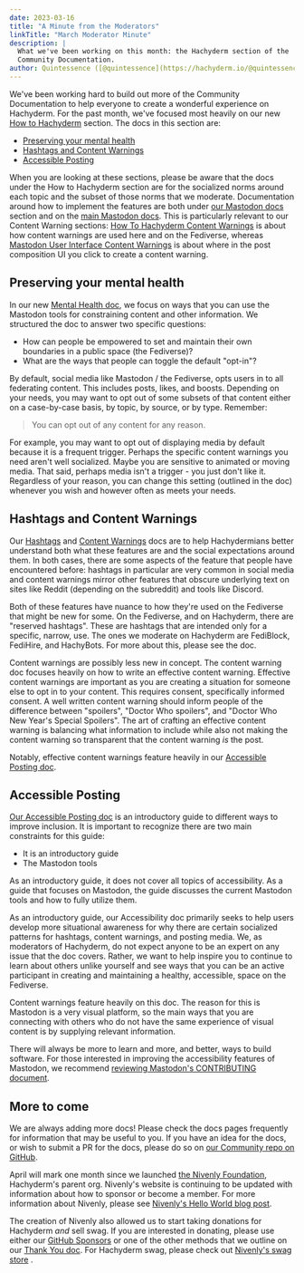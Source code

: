 ```yaml
---
date: 2023-03-16
title: "A Minute from the Moderators"
linkTitle: "March Moderator Minute"
description: |
  What we've been working on this month: the Hachyderm section of the
  Community Documentation.
author: Quintessence ([@quintessence](https://hachyderm.io/@quintessence))
---
```


We've been working hard to build out more of the Community Documentation to help
everyone to create a wonderful experience on Hachyderm. For the past month, we've
focused most heavily on our new [How to Hachyderm](/docs/hachyderm/)
section. The docs in this section are:

- [Preserving your mental health](#preserving-your-mental-health)
- [Hashtags and Content Warnings](#hashtags-and-content-warnings)
- [Accessible Posting](#accessible-posting)

When you are looking at these sections, please be aware that the docs under the
How to Hachyderm section are for the socialized norms around each topic and the
subset of those norms that we moderate. Documentation around how to implement
the features are both under [our Mastodon docs](/docs/mastodon/) section and on
the [main Mastodon docs](https://docs.joinmastodon.org/). This is particularly
relevant to our Content Warning sections: 
[How To Hachyderm <i class="fas fa-arrow-right"></i> Content Warnings](/docs/hachyderm/content-warnings/)
is about how content warnings are used here and on the Fediverse, whereas
[Mastodon <i class="fas fa-arrow-right"></i> User Interface <i class="fas fa-arrow-right"></i> Content Warnings](/docs/mastodon/user/content-warnings/)
is about where in the post composition UI you click to create a content warning.

## Preserving your mental health

In our new [Mental Health doc](/docs/hachyderm/mental-health/), we focus on ways that you
can use the Mastodon tools for constraining content and other information. We structured the
doc to answer two specific questions:

* How can people be empowered to set and maintain their own boundaries in a public space (the Fediverse)?
* What are the ways that people can toggle the default "opt-in"?

By default, social media like Mastodon / the Fediverse, opts users in to all
federating content. This includes posts, likes, and boosts. Depending on your
needs, you may want to opt out of some subsets of that content either on a
case-by-case basis, by topic, by source, or by type. Remember:

> You can opt out of any content for any reason.

For example, you may want to opt out of displaying media by default because it is
a frequent trigger. Perhaps the specific content warnings you
need aren't well socialized. Maybe you are sensitive to animated or moving
media. That said, perhaps media isn't a trigger - you just don't like it.
Regardless of your reason, you can change this setting (outlined in the doc)
whenever you wish and however often as meets your needs.

## Hashtags and Content Warnings

Our [Hashtags](/docs/hachyderm/hashtags/) and [Content Warnings](/docs/hachyderm/content-warnings)
docs are to help Hachydermians better understand both what these features are
and the social expectations around them. In both cases, there are some aspects
of the feature that people have encountered before: hashtags in particular are
very common in social media and content warnings mirror other features that
obscure underlying text on sites like Reddit (depending on the subreddit) and
tools like Discord.

Both of these features have nuance to how they're used on the Fediverse that
might be new for some. On the Fediverse, and on Hachyderm, there are "reserved
hashtags". These are hashtags that are intended only for a specific, narrow, use.
The ones we moderate on Hachyderm are FediBlock, FediHire, and HachyBots. For
more about this, please see the doc.

Content warnings are possibly less new in concept. The content warning doc
focuses heavily on how to write an effective content warning. Effective
content warnings are important as you are creating a situation for someone
else to opt in to your content. This requires consent, specifically informed
consent. A well written content warning should inform people of the difference
between "spoilers", "Doctor Who spoilers", and "Doctor Who New Year's Special Spoilers".
The art of crafting an effective content warning is balancing what information
to include while also not making the content warning so transparent that the
content warning _is_ the post.

Notably, effective content warnings feature heavily in our
[Accessible Posting doc](/docs/hachyderm/accessible-posts/).

## Accessible Posting

[Our Accessible Posting doc](/docs/hachyderm/accessible-posts/) is an introductory
guide to different ways to improve inclusion. It is important to recognize there are
two main constraints for this guide:

* It is an introductory guide
* The Mastodon tools

As an introductory guide, it does not cover all topics of accessibility. As a
guide that focuses on Mastodon, the guide discusses the current Mastodon tools
and how to fully utilize them.

As an introductory guide, our Accessibility doc primarily seeks to help
users develop more situational awareness for why there are certain socialized
patterns for hashtags, content warnings, and posting media. We, as moderators
of Hachyderm, do not expect anyone to be an expert on any issue that the doc
covers. Rather, we want to help inspire you to continue to learn about
others unlike yourself and see ways that you can be an active participant
in creating and maintaining a healthy, accessible, space on the Fediverse.

Content warnings feature heavily on this doc. The reason for this is
Mastodon is a very visual platform, so the main ways that you are
connecting with others who do not have the same experience of visual
content is by supplying relevant information.

There will always be more to learn and more, and better, ways to build
software. For those interested in improving the accessibility features
of Mastodon, we recommend [reviewing Mastodon's CONTRIBUTING document](https://github.com/mastodon/mastodon/blob/main/CONTRIBUTING.md).

## More to come <!-- omit from toc -->

We are always adding more docs! Please check the docs pages frequently
for information that may be useful to you. If you have an idea for the
docs, or wish to submit a PR for the docs, please do so on
[our Community repo on GitHub](https://github.com/hachyderm/community/).

April will mark one month since we launched [the Nivenly Foundation](https://nivenly.org.),
Hachyderm's parent org. Nivenly's website is continuing to be updated with
information about how to sponsor or become a member. For more information
about Nivenly, please see [Nivenly's Hello World blog post](https://nivenly.org/blog/2023/03/01/nivenly.helloworld/).

The creation of Nivenly also allowed us to start taking donations for
Hachyderm _and_ sell swag. If you are interested in donating, please
use either our [GitHub Sponsors](https://github.com/sponsors/hachyderm) <i class="fa-brands fa-github"></i>
or one of the other methods that we outline on our [Thank You doc](/docs/thank-you/).
For Hachyderm swag, please check out [Nivenly's swag store](https://nivenly.myspreadshop.com/) <i class="fa-solid fa-shirt"></i> .
